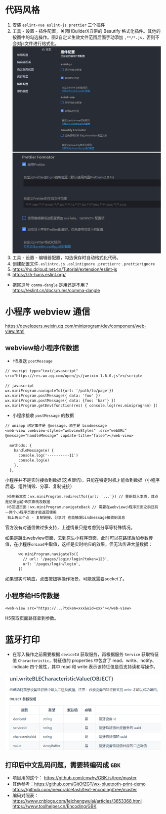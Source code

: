 # 代码风格
1. 安装 `eslint-vue eslint-js prettier` 三个插件
2. 工具 - 设置 - 插件配置，关闭HBuilderX自带的 Beautify 格式化插件。其他的按图中的勾选操作。图2自定义生效文件范围后面手动添加 `,**/*.js`，否则不会对js文件进行格式化。
[![alt](assets/img/1.png)]()
[![alt](assets/img/2.png)]()
3. 工具 - 设置 - 编辑器配置，勾选保存时自动格式化代码。
4. 创建配置文件`.eslintrc.js` `.eslintignore` `.prettierrc` `.prettierignore`
5. https://hx.dcloud.net.cn/Tutorial/extension/eslint-js
6. https://zh-hans.eslint.org/

- 拖尾逗号 `comma-dangle` 是用还是不用？ https://eslint.cn/docs/rules/comma-dangle

# 小程序 webview 通信
https://developers.weixin.qq.com/miniprogram/dev/component/web-view.html

## webview给小程序传数据
- H5发送 `postMessage`
```
// <script type="text/javascript" src="https://res.wx.qq.com/open/js/jweixin-1.6.0.js"></script>

// javascript
wx.miniProgram.navigateTo({url: '/path/to/page'})
wx.miniProgram.postMessage({ data: 'foo' })
wx.miniProgram.postMessage({ data: {foo: 'bar'} })
wx.miniProgram.getEnv(function(res) { console.log(res.miniprogram) })

```

- 小程序接收 `postMessage` 的数据
```
// uniapp 绑定事件是 @message，原生是 bindmessage
<web-view :webview-styles="webviewStyles" :src="webURL" @message="handleMessage" :update-title="false"></web-view>

  methods: {
    handleMessage(e) {
      console.log('----------11')
      console.log(e)
    },
  },
```

 小程序并不是实时接收到数据(这点很坑)，只能在特定时机才能收到数据（小程序后退、组件销毁、分享、复制链接）

```
 H5刷新本页：wx.miniProgram.redirectTo({url: '...'}) // 重新载入本页，难点是记录当前H5页面栈及数据
 H5回退页面：wx.miniProgram.navigateBack // 需要在webview小程序页面之前还有一两个小程序页面才能返回使用
 右上角三个点 - 复制链接、分享时 也能触发bindmessage接收到消息
```

官方没有对通信做过多支持，上述情景只是考虑到分享等特殊情况。

如果是跳出webview页面，去到原生小程序页面，此时可以在路径后加参数传值，在小程序`onLoad`中取值，这样是实时响应的效果，但无法传递大量数据：

```
      wx.miniProgram.navigateTo({
        // url: '/pages/login/login?token=123',
        url: '/pages/login/login',
      })
```

如果想实时响应，点击按钮等操作场景，可能就需要socket了。

## 小程序给H5传数据

```
<web-view src="https://...?token=xxx&uid=xxx"></web-view>
```

H5获取页面路径拿到参数。

# 蓝牙打印

- 在写入操作之前需要根据 `deviceId` 获取服务，再根据服务 `Service` 获取特征值 `Characteristic`，特征值的 properties 中包含了 read、write、notify、indicate 四个属性，其中 read 和 write 表示该特征值是否支持读和写操作。

[![alt](assets/img/3.png)]()



## 打印后中文乱码问题，需要转编码成 `GBK`
- 项目用的这个： https://github.com/cnwhy/GBK.js/tree/master
- 其他参考：https://github.com/GitOfZGT/wx-bluetooth-print-demo
https://github.com/inexorabletash/text-encoding/tree/master
- 编码对照表： https://www.cnblogs.com/feichengwulai/articles/3653368.html
https://www.toolhelper.cn/Encoding/GBK

